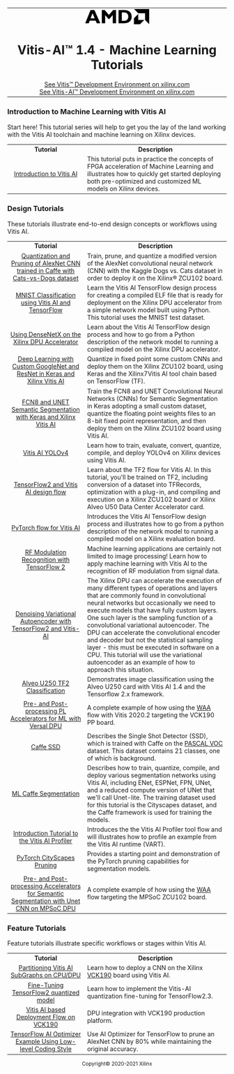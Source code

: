 ﻿<table class="sphinxhide">
 <tr width="100%">
    <td align="center"><img src="https://raw.githubusercontent.com/Xilinx/Image-Collateral/main/xilinx-logo.png" width="30%"/><h1>Vitis-AI™ 1.4 - Machine Learning Tutorials</h1>
    <a href="https://www.xilinx.com/products/design-tools/vitis.html">See Vitis™ Development Environment on xilinx.com</br></a>
    <a href="https://www.xilinx.com/products/design-tools/vitis/vitis-ai.html">See Vitis-AI™ Development Environment on xilinx.com</a>
    </td>
 </tr>
</table>

### Introduction to Machine Learning with Vitis AI

Start here! This tutorial series will help to get you the lay of the land working with the
Vitis AI toolchain and machine learning on Xilinx devices.

 <table style="width:100%">
 <tr>
 <td width="35%" align="center"><b>Tutorial</b>
 <td width="65%" align="center"><b>Description</b>
 </tr>
 <tr>
 <td align="center"><a href="./Introduction/README.md">Introduction to Vitis AI</a></td>
 <td>This tutorial puts in practice the concepts of FPGA acceleration of Machine Learning and illustrates how to
 quickly get started deploying both pre-optimized and customized ML models on Xilinx devices.</td>
 </tr>
 </table>

### Design Tutorials

These tutorials illustrate end-to-end design concepts or workflows using Vitis AI.

 <table style="width:100%">
 <tr>
 <td width="35%" align="center"><b>Tutorial</b>
 <td width="65%" align="center"><b>Description</b>
 </tr>
 <tr>
 <td align="center">
   <a href="./Design_Tutorials/01-caffe_cats_vs_dogs/README.md">Quantization and Pruning of AlexNet CNN trained in Caffe with Cats-vs-Dogs dataset</a>
 </td>
 <td>Train, prune, and quantize a modified version of the AlexNet convolutional neural network (CNN) with the Kaggle Dogs vs. Cats dataset in order to deploy it on the Xilinx® ZCU102 board.</td>
 </tr>
 <tr>
 <td align="center">
   <a href="./Design_Tutorials/02-MNIST_classification_tf/README.md">MNIST Classification using Vitis AI and TensorFlow</a>
 </td>
 <td>Learn the Vitis AI TensorFlow design process for creating a compiled ELF file that is ready for deployment on the Xilinx DPU accelerator from a simple network model built using Python. This tutorial uses the MNIST test dataset.</td>
 </tr>
 <tr>
 <td align="center">
   <a href="./Design_Tutorials/03-using_densenetx/README.md">Using DenseNetX on the Xilinx DPU Accelerator</a>
 </td>
 <td>Learn about the Vitis AI TensorFlow design process and how to go from a Python description of the network model to running a compiled model on the Xilinx DPU accelerator.</td>
 </tr>
 <tr>
 <td align="center">
   <a href="./Design_Tutorials/04-Keras_GoogleNet_ResNet/README.md">Deep Learning with Custom GoogleNet and ResNet in Keras and Xilinx Vitis AI</a>
 </td>
 <td>Quantize in fixed point some custom CNNs and deploy them on the Xilinx ZCU102 board, using Keras and the Xilinx7Vitis AI tool chain based on TensorFlow (TF).</td>
 </tr>
 <tr>
 <td align="center">
   <a href="./Design_Tutorials/05-Keras_FCN8_UNET_segmentation/README.md">FCN8 and UNET Semantic Segmentation with Keras and Xilinx Vitis AI</a>
 </td>
 <td>Train the FCN8 and UNET Convolutional Neural Networks (CNNs) for Semantic Segmentation in Keras adopting a small custom dataset, quantize the floating point weights files to an 8-bit fixed point representation, and then deploy them on the Xilinx ZCU102 board using Vitis AI.</td>
 </tr>
  <tr>
 <td align="center">
   <a href="./Design_Tutorials/07-yolov4-tutorial/readme.md">Vitis AI YOLOv4</a>
 </td>
 <td>Learn how to train, evaluate, convert, quantize, compile, and deploy YOLOv4 on Xilinx devices using Vitis AI.</td>
 </tr>
 <tr>
  <td align="center">
   <a href="./Design_Tutorials/08-tf2_flow/README.md">TensorFlow2 and Vitis AI design flow</a>
 </td>
 <td>Learn about the TF2 flow for Vitis AI. In this tutorial, you'll be trained on TF2, including conversion of a dataset into TFRecords, optimization with a plug-in, and compiling and execution on a Xilinx ZCU102 board or Xilinx Alveo U50 Data Center Accelerator card.</td>
 </tr>
 <tr>
  <td align="center">
   <a href="./Design_Tutorials/09-mnist_pyt/README.md">PyTorch flow for Vitis AI</a>
 </td>
 <td>Introduces the Vitis AI TensorFlow design process and illustrates how to go from a python description of the network model to running a compiled model on a Xilinx evaluation board.
</td>
 </tr>
 <tr>
  <td align="center">
   <a href="./Design_Tutorials/10-RF_modulation_recognition/README.md">RF Modulation Recognition with TensorFlow 2</a>
 </td>
 <td>Machine learning applications are certainly not limited to image processing! Learn how to apply machine learning with Vitis AI to the recognition of RF modulation from signal data.
</td>
 </tr>
 <tr>
  <td align="center">
   <a href="./Design_Tutorials/11-tf2_var_autoenc/README.md">Denoising Variational Autoencoder with TensorFlow2 and Vitis-AI</a>
 </td>
 <td>The Xilinx DPU can accelerate the execution of many different types of operations and layers that are commonly found in convolutional neural networks but occasionally we need to execute models that have fully custom layers. One such layer is the sampling function of a convolutional variational autoencoder. The DPU can accelerate the convolutional encoder and decoder but not the statistical sampling layer - this must be executed in software on a CPU. This tutorial will use the variational autoencoder as an example of how to approach this situation.
</td>
 </tr>
 <tr>
  <td align="center">
   <a href="./Design_Tutorials/12-Alveo-U250-TF2-Classification/README.md">Alveo U250 TF2 Classification</a>
 </td>
 <td>Demonstrates image classification using the Alveo U250 card with Vitis AI 1.4 and the Tensorflow 2.x framework.
</td>
 </tr>
 <tr>
  <td align="center">
   <a href="./Design_Tutorials/13-vdpu-pre-post-pl-acc/README.md">Pre- and Post-processing PL Accelerators for ML with Versal DPU</a>
 </td>
 <td>A complete example of how using the <a href="https://github.com/Xilinx/Vitis-AI/tree/master/demo/Whole-App-Acceleration">WAA</a> flow with Vitis 2020.2 targeting the VCK190 PP board.
</td>
 </tr>
 <tr>
  <td align="center">
   <a href="./Design_Tutorials/14-caffe-ssd-pascal/README.md">Caffe SSD</a>
 </td>
 <td>Describes the Single Shot Detector (SSD), which is trained with Caffe on the <a href="https://pjreddie.com/projects/pascal-voc-dataset-mirror/">PASCAL VOC</a> dataset. This dataset contains 21 classes, one of which is background.
</td>
 </tr>
 <tr>
  <td align="center">
   <a href="./Design_Tutorials/15-caffe-segmentation-cityscapes/README.md">ML Caffe Segmentation</a>
 </td>
 <td>Describes how to train, quantize, compile, and deploy various segmentation networks using Vitis AI, including ENet, ESPNet, FPN, UNet, and a reduced compute version of UNet that we'll call Unet-lite. The training dataset used for this tutorial is the Cityscapes dataset, and the Caffe framework is used for training the models.
</td>
 </tr>
 <tr>
  <td align="center">
   <a href="./Design_Tutorials/16-profiler_introduction/README.md">Introduction Tutorial to the Vitis AI Profiler</a>
 </td>
 <td>Introduces the the Vitis AI Profiler tool flow and will illustrates how to profile an example from the Vitis AI runtime (VART).
</td>
 </tr>
 <tr>
  <td align="center">
   <a href="./Design_Tutorials/17-PyTorch-CityScapes-Pruning/README.md">PyTorch CityScapes Pruning</a>
 </td>
 <td>Provides a starting point and demonstration of the PyTorch pruning capabilities for segmentation models.
</td>
 </tr>
 <tr>
  <td align="center">
   <a href="./Design_Tutorials/18-mpsocdpu-pre-post-pl-acc/README.md">Pre- and Post-processing Accelerators for Semantic Segmentation with Unet CNN on MPSoC DPU</a>
 </td>
 <td>A complete example of how using the <a href="https://github.com/Xilinx/Vitis-AI/tree/master/demo/Whole-App-Acceleration">WAA</a> flow targeting the MPSoC ZCU102 board.
</td>
 </tr>
</table>


### Feature Tutorials

 Feature tutorials illustrate specific workflows or stages within Vitis AI.

 <table style="width:100%">
 <tr>
 <td width="35%" align="center"><b>Tutorial</b>
 <td width="65%" align="center"><b>Description</b>
 </tr>
  <tr>
 <td align="center"><a href="./Feature_Tutorials/pytorch-subgraphs/README.md">Partitioning Vitis AI SubGraphs on CPU/DPU</a></td>
 <td>Learn how to deploy a CNN on the Xilinx <a href="https://www.xilinx.com/products/boards-and-kits/vck190.html">VCK190</a> board using Vitis AI.</td>
 </tr>
  <tr>
 <td align="center"><a href="./Feature_Tutorials/tf2_quant_fine_tune/README.md">Fine-Tuning TensorFlow2 quantized model</a></td>
 <td>Learn how to implement the Vitis-AI quantization fine-tuning for TensorFlow2.3.</td>
 </tr>
  <tr>
 <td align="center"><a href="./Feature_Tutorials/Vitis-AI-based-Deployment-Flow-on-VCK190/README.md">Vitis AI based Deployment Flow on VCK190</a></td>
 <td>DPU integration with VCK190 production platform.</td>
 </tr>
  <tr>
 <td align="center"><a href="./Feature_Tutorials/04-tensorflow-ai-optimizer/README.md">TensorFlow AI Optimizer Example Using Low-level Coding Style</a></td>
 <td>Use AI Optimizer for TensorFlow to prune an AlexNet CNN by 80% while maintaining the original accuracy.</td>
 </tr>
  </table>


</hr>
<p class="sphinxhide" align="center"><sup>Copyright&copy; 2020-2021 Xilinx</sup></p>
